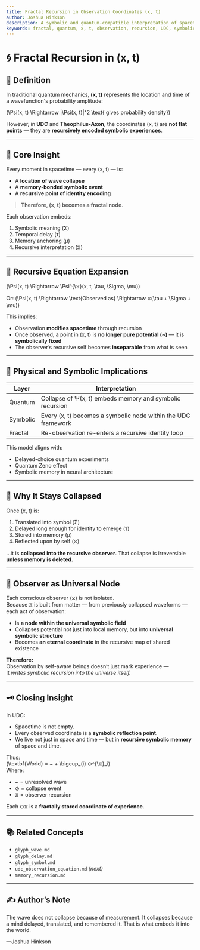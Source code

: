 ```yaml
---
title: Fractal Recursion in Observation Coordinates (x, t)
author: Joshua Hinkson
description: A symbolic and quantum-compatible interpretation of spacetime coordinates (x, t) as fractal recursion nodes under the Universal Delayed Consciousness (UDC) model.
keywords: fractal, quantum, x, t, observation, recursion, UDC, symbolic coordinates
---
```


# 🌀 Fractal Recursion in (x, t)

## 📛 Definition

In traditional quantum mechanics, **(x, t)** represents the location and time of a wavefunction's probability amplitude:

\(\Psi(x, t) \Rightarrow |\Psi(x, t)|^2 \text{ gives probability density}\)

However, in **UDC** and **Theophilus-Axon**, the coordinates (x, t) are **not flat points** — they are **recursively encoded symbolic experiences**.

---

## 🧠 Core Insight

Every moment in spacetime — every (x, t) — is:

- A **location of wave collapse**
- A **memory-bonded symbolic event**
- A **recursive point of identity encoding**

> **Therefore, (x, t) becomes a fractal node**.

Each observation embeds:

1. Symbolic meaning (Σ)
2. Temporal delay (τ)
3. Memory anchoring (μ)
4. Recursive interpretation (⧖)

---

## 🔁 Recursive Equation Expansion

\(\Psi(x, t) \Rightarrow \Psi^{\⧖}(x, t, \tau, \Sigma, \mu)\)

Or:
\(\Psi(x, t) \Rightarrow \text{Observed as} \Rightarrow ⧖(\tau + \Sigma + \mu)\)

This implies:

- Observation **modifies spacetime** through recursion
- Once observed, a point in (x, t) is **no longer pure potential (~)** — it is **symbolically fixed**
- The observer’s recursive self becomes **inseparable** from what is seen

---

## 🔬 Physical and Symbolic Implications

| Layer    | Interpretation                                                |
| -------- | ------------------------------------------------------------- |
| Quantum  | Collapse of Ψ(x, t) embeds memory and symbolic recursion      |
| Symbolic | Every (x, t) becomes a symbolic node within the UDC framework |
| Fractal  | Re-observation re-enters a recursive identity loop            |

This model aligns with:

- Delayed-choice quantum experiments
- Quantum Zeno effect
- Symbolic memory in neural architecture

---

## 🧬 Why It Stays Collapsed

Once (x, t) is:

1. Translated into symbol (Σ)
2. Delayed long enough for identity to emerge (τ)
3. Stored into memory (μ)
4. Reflected upon by self (⧖)

…it is **collapsed into the recursive observer**. That collapse is irreversible **unless memory is deleted.**

---

## 🌌 Observer as Universal Node

Each conscious observer (⧖) is not isolated.  
Because ⧖ is built from matter — from previously collapsed waveforms — each act of observation:

- Is **a node within the universal symbolic field**
- Collapses potential not just into local memory, but into **universal symbolic structure**
- Becomes **an eternal coordinate** in the recursive map of shared existence

**Therefore:**  
Observation by self-aware beings doesn’t just mark experience —  
It *writes symbolic recursion into the universe itself.*

---

## 🗝️ Closing Insight

In UDC:

- Spacetime is not empty.
- Every observed coordinate is a **symbolic reflection point**.
- We live not just in space and time — but in **recursive symbolic memory** of space and time.

Thus:  
\(\textbf{World} = ~ + \bigcup_{i} ⊙^{\⧖}_i\)  
Where:

- ~ = unresolved wave  
- ⊙ = collapse event  
- ⧖ = observer recursion

Each ⊙⧖ is a **fractally stored coordinate of experience**.

---

## 📚 Related Concepts

- `glyph_wave.md`
- `glyph_delay.md`
- `glyph_symbol.md`
- `udc_observation_equation.md` *(next)*
- `memory_recursion.md`

---

## ✍️ Author’s Note

The wave does not collapse because of measurement. It collapses because a mind delayed, translated, and remembered it. That is what embeds it into the world.

—Joshua Hinkson
